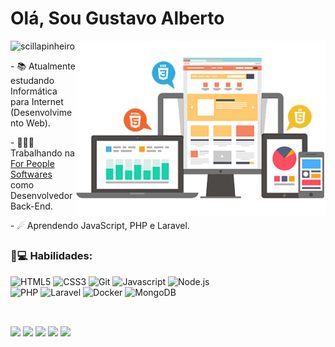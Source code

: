 
## 
<div style="display:block">
 <h1>Olá, Sou Gustavo Alberto</h1> </div>
<div>
<img src="front.png" min-width="400px" max-width="400px" width="400px" align="right" alt="Front-End">
</div>
 
<img src="https://komarev.com/ghpvc/?username=gusalberto" alt="scillapinheiro" />

<div>
<p> - 📚 Atualmente estudando Informática para Internet (Desenvolvimento Web).</p>
<p> - 👨🏽‍💻 Trabalhando na <a href="https://forpeople.io/" target="_blank">For People Softwares</a> como Desenvolvedor Back-End. </p>
<p> - ☄ Aprendendo JavaScript, PHP e Laravel. </p>
</div>

##
### 🚀💻 Habilidades:

![HTML5](https://img.shields.io/badge/html5-%23323330.svg?style=for-the-badge&logo=html5&logoColor=E34F26)
![CSS3](https://img.shields.io/badge/css3-%23323330.svg?style=for-the-badge&logo=css3&logoColor=1572B6)
![Git](https://img.shields.io/badge/git-%23323330.svg?style=for-the-badge&logo=git&logoColor=F05033)
![Javascript](https://img.shields.io/badge/JavaScript-323330?style=for-the-badge&logo=javascript&logoColor=F7DF1E)
![Node.js](https://img.shields.io/badge/Node.js-323330?style=for-the-badge&logo=nodedotjs&logoColor=339933)
<br>
![PHP](https://img.shields.io/badge/PHP-323330?style=for-the-badge&logo=php&logoColor=5E7DB0)
![Laravel](https://img.shields.io/badge/Laravel-323330?style=for-the-badge&logo=laravel&logoColor=F7DF1E)
![Docker](https://img.shields.io/badge/Docker-323330?style=for-the-badge&logo=docker&logoColor=2496ED)
![MongoDB](https://img.shields.io/badge/MongoDB-323330?style=for-the-badge&logo=MongoDB&logoColor=339933)

##
###
<div style="display: inline_block"><br> 
  <a href="https://www.gustavoalberto.ga" target="_blank">
  <img src="https://img.shields.io/badge/-Portfolio-1C1C1C?style=for-the-badge&logo=appveyor&logoColor=00FFFF&"/></a> 
  <a href="https://www.linkedin.com/in/gustavo-alberto" alt="Linkedin">
  <img src="https://img.shields.io/badge/-Linkedin-1C1C1C?style=for-the-badge&logo=Linkedin&logoColor=00FFFF&link=https://br.linkedin.com/in/gustavo-alberto?trk=public_profile_samename-profile"/></a> 
  <a href="https://www.instagram.com/gustavopidous/" alt="Instagram">
  <img src="https://img.shields.io/badge/-Instagram-1C1C1C?style=for-the-badge&logo=Instagram&logoColor=00FFFF&link"/></a>
  <a href = "mailto:gustavoasouzasilva@gmail.com"><img src="https://img.shields.io/badge/-Gmail-%23333?style=for-the-badge&logo=gmail&logoColor=white" target="_blank"></a>
  <a href="https://api.whatsapp.com/send?phone=+5531983508338" target="_blank"><img src="https://img.shields.io/badge/WhatsApp-25D366?style=for-the-badge&logo=whatsapp&logoColor=white"></a>
</div>
